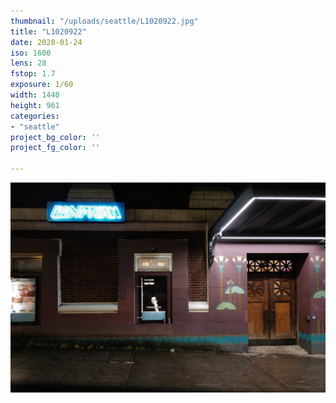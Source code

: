 ```yaml
---
thumbnail: "/uploads/seattle/L1020922.jpg"
title: "L1020922"
date: 2020-01-24
iso: 1600
lens: 28
fstop: 1.7
exposure: 1/60
width: 1440
height: 961
categories:
- "seattle"
project_bg_color: ''
project_fg_color: ''

---
```


![img](/uploads/seattle/L1020922.jpg)
